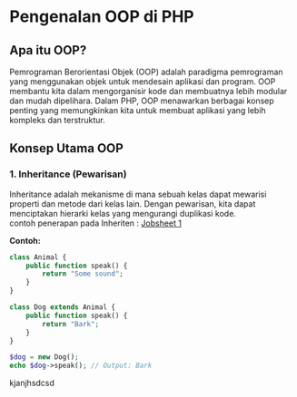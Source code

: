 # Pengenalan OOP di PHP

## Apa itu OOP?

Pemrograman Berorientasi Objek (OOP) adalah paradigma pemrograman yang menggunakan objek untuk mendesain aplikasi dan program. OOP membantu kita dalam mengorganisir kode dan membuatnya lebih modular dan mudah dipelihara. Dalam PHP, OOP menawarkan berbagai konsep penting yang memungkinkan kita untuk membuat aplikasi yang lebih kompleks dan terstruktur.

## Konsep Utama OOP

### 1. Inheritance (Pewarisan)

Inheritance adalah mekanisme di mana sebuah kelas dapat mewarisi properti dan metode dari kelas lain. Dengan pewarisan, kita dapat menciptakan hierarki kelas yang mengurangi duplikasi kode.<br>
contoh penerapan pada Inheriten :
<a href="modul1$2/jobsheet/inheriten">Jobsheet 1</a>

**Contoh:**

```php
class Animal {
    public function speak() {
        return "Some sound";
    }
}

class Dog extends Animal {
    public function speak() {
        return "Bark";
    }
}

$dog = new Dog();
echo $dog->speak(); // Output: Bark
```

kjanjhsdcsd
